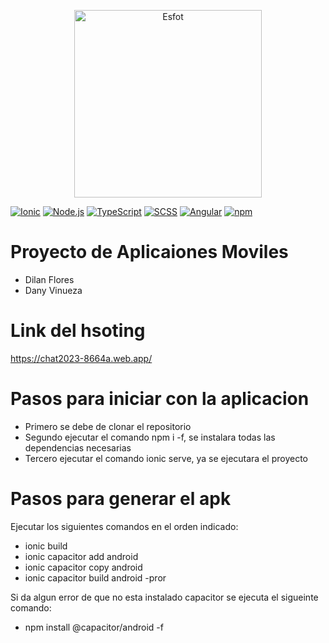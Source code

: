 <div>
<p align='center'>
<img src="https://esfot.epn.edu.ec/images/headers/logo_esfot_buho.png" alt="Esfot" width="300px">
</p>
</div>

[![Ionic](https://img.shields.io/badge/Ionic-%233DDC84?style=for-the-badge&logo=ionic&logoColor=white)](https://ionicframework.com/) 
[![Node.js](https://img.shields.io/badge/Node.js-%23339933?style=for-the-badge&logo=node.js&logoColor=white)](https://nodejs.org/)
[![TypeScript](https://img.shields.io/badge/TypeScript-%23007ACC?style=for-the-badge&logo=typescript&logoColor=white)](https://www.typescriptlang.org/)
[![SCSS](https://img.shields.io/badge/SCSS-%23CC6699?style=for-the-badge&logo=sass&logoColor=white)](https://sass-lang.com/) 
[![Angular](https://img.shields.io/badge/Angular-%23DD0031?style=for-the-badge&logo=angular&logoColor=white)](https://angular.io/)
[![npm](https://img.shields.io/badge/npm-%23000000?style=for-the-badge&logo=npm&logoColor=white)](https://www.npmjs.com/)




# Proyecto de Aplicaiones Moviles
- Dilan Flores
- Dany Vinueza

# Link del hsoting
https://chat2023-8664a.web.app/

# Pasos para iniciar con la aplicacion
- Primero se debe de clonar el repositorio
- Segundo ejecutar el comando npm i -f, se instalara todas las dependencias necesarias
- Tercero ejecutar el comando ionic serve, ya se ejecutara el proyecto

# Pasos para generar el apk
Ejecutar los siguientes comandos en el orden indicado:
- ionic build
- ionic capacitor add android
- ionic capacitor copy android
- ionic capacitor build android -pror

Si da algun error de que no esta instalado capacitor se ejecuta el sigueinte comando:
- npm install @capacitor/android -f